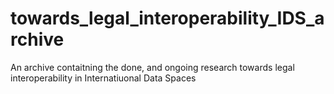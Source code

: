 # towards_legal_interoperability_IDS_archive
 An archive contaitning the done, and ongoing research towards legal interoperability in Internatiuonal Data Spaces 
